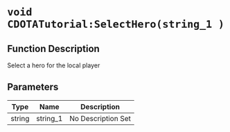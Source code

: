 # `void CDOTATutorial:SelectHero(string_1 )`
## Function Description
Select a hero for the local player
## Parameters
Type|Name|Description
--|--|--
string|string_1|No Description Set
